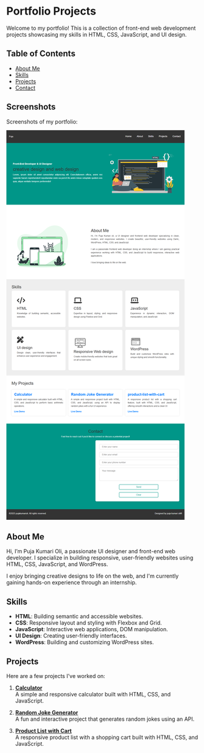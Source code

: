 # Portfolio Projects

Welcome to my portfolio! This is a collection of front-end web development projects showcasing my skills in HTML, CSS, JavaScript, and UI design.

## Table of Contents
- [About Me](#about-me)
- [Skills](#skills)
- [Projects](#projects)
- [Contact](#contact)

## Screenshots
Screenshots of my portfolio:

![Screenshot](images/portfolio.jpg)

## About Me

Hi, I’m Puja Kumari Oli, a passionate UI designer and front-end web developer. I specialize in building responsive, user-friendly websites using HTML, CSS, JavaScript, and WordPress. 

I enjoy bringing creative designs to life on the web, and I'm currently gaining hands-on experience through an internship. 

## Skills

- **HTML**: Building semantic and accessible websites.
- **CSS**: Responsive layout and styling with Flexbox and Grid.
- **JavaScript**: Interactive web applications, DOM manipulation.
- **UI Design**: Creating user-friendly interfaces.
- **WordPress**: Building and customizing WordPress sites.

## Projects

Here are a few projects I've worked on:

1. **[Calculator](Calculator.html)**  
   A simple and responsive calculator built with HTML, CSS, and JavaScript.

2. **[Random Joke Generator](joke-generator-project/index.html)**  
   A fun and interactive project that generates random jokes using an API.

3. **[Product List with Cart](https://puja-oli.github.io/product-cart-items/)**  
   A responsive product list with a shopping cart built with HTML, CSS, and JavaScript.

